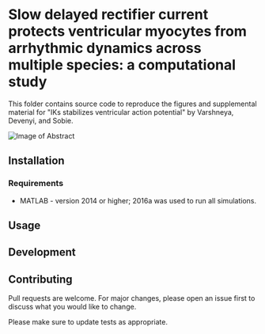 # Slow delayed rectifier current protects ventricular myocytes from arrhythmic dynamics across multiple species: a computational study

This folder contains source code to reproduce the figures and supplemental material for "IKs stabilizes ventricular action potential" by Varshneya, Devenyi, and Sobie.

![Image of Abstract](https://github.com/meeravarshneya1234/IKs_stabilizes_APs/blob/master/GAbstract.jpg)

## Installation

### Requirements
* MATLAB - version 2014 or higher; 2016a was used to run all simulations.

## Usage

## Development

## Contributing
Pull requests are welcome. For major changes, please open an issue first to discuss what you would like to change.

Please make sure to update tests as appropriate.
